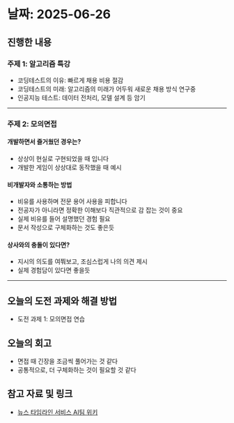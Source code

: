 # 날짜: 2025-06-26

## 진행한 내용
### 주제 1: 알고리즘 특강
- 코딩테스트의 이유: 빠르게 채용 비용 절감
- 코딩테스트의 미래: 알고리즘의 미래가 어두워 새로운 채용 방식 연구중
- 인공지능 테스트: 데이터 전처리, 모델 설계 등 암기

---

### 주제 2: 모의면접
#### 개발하면서 즐거웠던 경우는?
- 상상이 현실로 구현되었을 때 입니다
- 개발한 게임이 상상대로 동작했을 때 예시

#### 비개발자와 소통하는 방법
- 비유를 사용하며 전문 용어 사용을 피합니다
- 전공자가 아니라면 정확한 이해보다 직관적으로 감 잡는 것이 중요
- 실제 비유를 들어 설명했던 경험 필요
- 문서 작성으로 구체화하는 것도 좋은듯

#### 상사와의 충돌이 있다면?
- 지시의 의도를 여쭤보고, 조심스럽게 나의 의견 제시
- 실제 경험담이 있다면 좋을듯

---

## 오늘의 도전 과제와 해결 방법
- 도전 과제 1: 모의면접 연습

## 오늘의 회고
- 면접 때 긴장을 조금씩 풀어가는 것 같다
- 공통적으로, 더 구체화하는 것이 필요할 것 같다

## 참고 자료 및 링크
- [뉴스 타임라인 서비스 AI팀 위키](https://github.com/100-hours-a-week/18-team-timeline-wiki/wiki/AI-Wiki)
